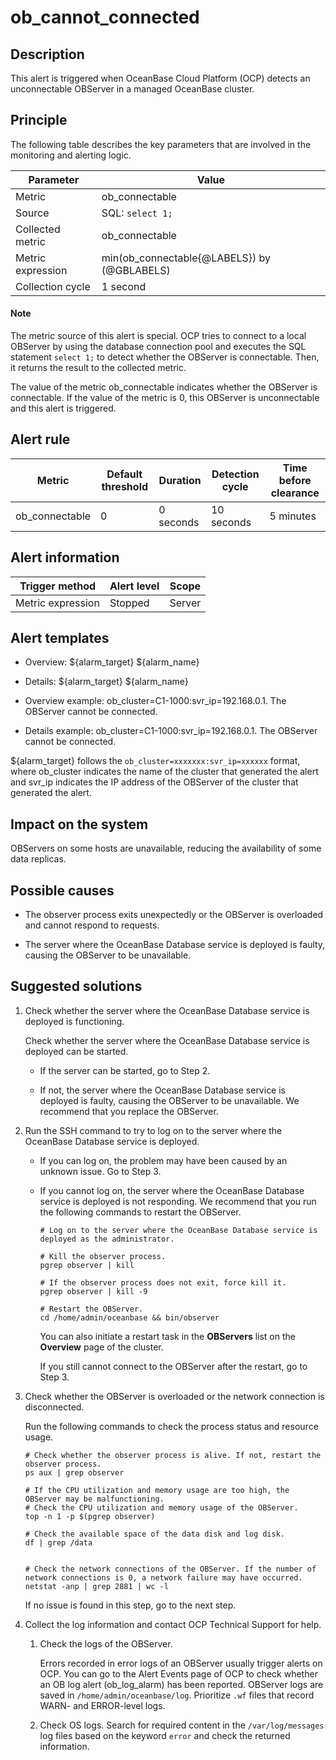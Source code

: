 ob_cannot_connected
========================================



**Description**
------------------------------------

This alert is triggered when OceanBase Cloud Platform (OCP) detects an unconnectable OBServer in a managed OceanBase cluster.

Principle
------------------------------

The following table describes the key parameters that are involved in the monitoring and alerting logic.


|     Parameter     |                    Value                    |
|-------------------|---------------------------------------------|
| Metric            | ob_connectable                              |
| Source            | SQL: `select 1;`                            |
| Collected metric  | ob_connectable                              |
| Metric expression | min(ob_connectable{@LABELS}) by (@GBLABELS) |
| Collection cycle  | 1 second                                    |


  <main id="notice" type='explain'>
    <h4>Note</h4>
    <p>The metric source of this alert is special. OCP tries to connect to a local OBServer by using the database connection pool and executes the SQL statement <code>select 1;</code> to detect whether the OBServer is connectable. Then, it returns the result to the collected metric.</p>
  </main>

The value of the metric ob_connectable indicates whether the OBServer is connectable. If the value of the metric is 0, this OBServer is unconnectable and this alert is triggered.

**Alert rule**
-----------------------------------



|     Metric     | Default threshold | Duration  |      Detection cycle       | Time before clearance |
|----------------|-------------------|-----------|----------------------------|-----------------------|
| ob_connectable | 0                 | 0 seconds | 10 seconds | 5 minutes             |



**Alert information**
------------------------------------------



|  Trigger method   | Alert level | Scope  |
|-------------------|-------------|--------|
| Metric expression | Stopped     | Server |



**Alert templates**
----------------------------------------

* Overview: \${alarm_target} \${alarm_name}



* Details: \${alarm_target} \${alarm_name}



* Overview example: ob_cluster=C1-1000:svr_ip=192.168.0.1. The OBServer cannot be connected.



* Details example: ob_cluster=C1-1000:svr_ip=192.168.0.1. The OBServer cannot be connected.






${alarm_target} follows the `ob_cluster=xxxxxxx:svr_ip=xxxxxx` format, where ob_cluster indicates the name of the cluster that generated the alert and svr_ip indicates the IP address of the OBServer of the cluster that generated the alert.

**Impact on the system**
---------------------------------------------

OBServers on some hosts are unavailable, reducing the availability of some data replicas.

**Possible causes**
----------------------------------------

* The observer process exits unexpectedly or the OBServer is overloaded and cannot respond to requests.



* The server where the OceanBase Database service is deployed is faulty, causing the OBServer to be unavailable.






**Suggested solutions**
--------------------------------------------

1. Check whether the server where the OceanBase Database service is deployed is functioning.

   Check whether the server where the OceanBase Database service is deployed can be started.
   * If the server can be started, go to Step 2.



   * If not, the server where the OceanBase Database service is deployed is faulty, causing the OBServer to be unavailable. We recommend that you replace the OBServer.






2. Run the SSH command to try to log on to the server where the OceanBase Database service is deployed.

   * If you can log on, the problem may have been caused by an unknown issue. Go to Step 3.



   * If you cannot log on, the server where the OceanBase Database service is deployed is not responding. We recommend that you run the following commands to restart the OBServer.

     ```unknow
     # Log on to the server where the OceanBase Database service is deployed as the administrator.

     # Kill the observer process.
     pgrep observer | kill

     # If the observer process does not exit, force kill it.
     pgrep observer | kill -9

     # Restart the OBServer.
     cd /home/admin/oceanbase && bin/observer
     ```



     You can also initiate a restart task in the **OBServers** list on the **Overview** page of the cluster.

     If you still cannot connect to the OBServer after the restart, go to Step 3.





3. Check whether the OBServer is overloaded or the network connection is disconnected.

   Run the following commands to check the process status and resource usage.

   ```shell
   # Check whether the observer process is alive. If not, restart the observer process.
   ps aux | grep observer

   # If the CPU utilization and memory usage are too high, the OBServer may be malfunctioning.
   # Check the CPU utilization and memory usage of the OBServer.
   top -n 1 -p $(pgrep observer)

   # Check the available space of the data disk and log disk.
   df | grep /data


   # Check the network connections of the OBServer. If the number of network connections is 0, a network failure may have occurred.
   netstat -anp | grep 2881 | wc -l
   ```



   If no issue is found in this step, go to the next step.


4. Collect the log information and contact OCP Technical Support for help.

   1. Check the logs of the OBServer.

      Errors recorded in error logs of an OBServer usually trigger alerts on OCP. You can go to the Alert Events page of OCP to check whether an OB log alert (ob_log_alarm) has been reported. OBServer logs are saved in `/home/admin/oceanbase/log`. Prioritize `.wf` files that record WARN- and ERROR-level logs.


   2. Check OS logs. Search for required content in the `/var/log/messages` log files based on the keyword `error` and check the returned information.
